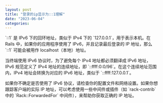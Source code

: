```yaml
---
layout: post
title: "登录的ip显示为::1理解"
date: "2023-06-04"
categories: 
---
```

<p>`::1` 是 IPv6 下的回环地址，类似于 IPv4 下的 `127.0.0.1`，用于表示本机。在 Rails 中，如果你的应用程序使用了 IPv6，并且记录最后登录的 IP 地址，那么 `::1` 可能会被用作 localhost（本地）地址。</p>
<p>当终端使用 IPv6 协议时，为了避免每个 IPv4 地址都必须翻译成 IPv6 地址，IPv6 规范定义了 IPv4 地址的连续地址，即 `::ffff:0:0/96`。在这个连续地址范围内，IPv4 地址会转换为对应的 IPv6 地址，类似于 `::ffff:127.0.0.1`。</p>
<p>如果你不确定是否使用了 IPv6 协议，请检查你的配置文件和网络设置。如果你想跟踪客户端的实际 IP 地址，可以考虑使用一些中间件或插件（如 `rack-contrib` 中的 `Rack::ForwardedFor` 中间件），来帮助你获取正确的 IP 地址。</p>
